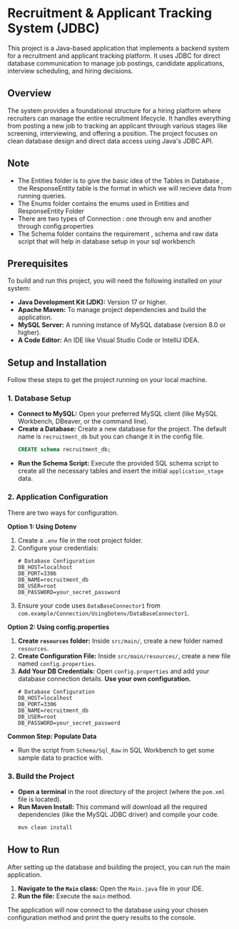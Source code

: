 # Recruitment & Applicant Tracking System (JDBC)

This project is a Java-based application that implements a backend system for a recruitment and applicant tracking
platform. It uses JDBC for direct database communication to manage job postings, candidate applications, interview
scheduling, and hiring decisions.

## Overview

The system provides a foundational structure for a hiring platform where recruiters can manage the entire recruitment
lifecycle. It handles everything from posting a new job to tracking an applicant through various stages like screening,
interviewing, and offering a position. The project focuses on clean database design and direct data access using Java's
JDBC API.

## Note

- The Entities folder is to give the basic idea of the Tables in Database , the ResponseEntity table is the format in
  which we will recieve data from running queries.
- The Enums folder contains the enums used in Entities and ResponseEntity Folder
- There are two types of Connection : one through env and another through config.properties
- The Schema folder contains the requirement , schema and raw data script that will help in database setup in your sql
  workbench

## Prerequisites

To build and run this project, you will need the following installed on your system:

- **Java Development Kit (JDK):** Version 17 or higher.
- **Apache Maven:** To manage project dependencies and build the application.
- **MySQL Server:** A running instance of MySQL database (version 8.0 or higher).
- **A Code Editor:** An IDE like Visual Studio Code or IntelliJ IDEA.

## Setup and Installation

Follow these steps to get the project running on your local machine.

### 1. Database Setup

- **Connect to MySQL:** Open your preferred MySQL client (like MySQL Workbench, DBeaver, or the command line).
- **Create a Database:** Create a new database for the project. The default name is `recruitment_db` but you can change
  it in the config file.
  ```sql
  CREATE schema recruitment_db;
  ```
- **Run the Schema Script:** Execute the provided SQL schema script to create all the necessary tables and insert the
  initial `application_stage` data.

### 2. Application Configuration

There are two ways for configuration.

**Option 1: Using Dotenv**

1. Create a `.env` file in the root project folder.
2. Configure your credentials:
   ```properties
   # Database Configuration
   DB_HOST=localhost
   DB_PORT=3306
   DB_NAME=recruitment_db
   DB_USER=root
   DB_PASSWORD=your_secret_password
   ```
3. Ensure your code uses `DataBaseConnector1` from `com.example/Connection/UsingDotenv/DataBaseConnector1`.

**Option 2: Using config.properties**

1. **Create `resources` folder:** Inside `src/main/`, create a new folder named `resources`.
2. **Create Configuration File:** Inside `src/main/resources/`, create a new file named `config.properties`.
3. **Add Your DB Credentials:** Open `config.properties` and add your database connection details. **Use your own
   configuration.**
   ```properties
   # Database Configuration
   DB_HOST=localhost
   DB_PORT=3306
   DB_NAME=recruitment_db
   DB_USER=root
   DB_PASSWORD=your_secret_password
   ```

**Common Step: Populate Data**

- Run the script from `Schema/Sql_Raw` in SQL Workbench to get some sample data to practice with.

### 3. Build the Project

- **Open a terminal** in the root directory of the project (where the `pom.xml` file is located).
- **Run Maven Install:** This command will download all the required dependencies (like the MySQL JDBC driver) and
  compile your code.
  ```bash
  mvn clean install
  ```

## How to Run

After setting up the database and building the project, you can run the main application.

1. **Navigate to the `Main` class:** Open the `Main.java` file in your IDE.
2. **Run the file:** Execute the `main` method.

The application will now connect to the database using your chosen configuration method and print the query results to
the console.